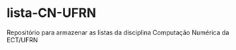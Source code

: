 # lista-CN-UFRN
 Repositório para armazenar as listas da disciplina Computação Numérica da ECT/UFRN
